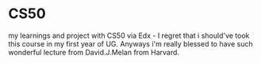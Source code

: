 # CS50
my learnings and project with CS50 via Edx - I regret that i should've took this course in my first year of UG.
Anyways i'm really blessed to have such wonderful lecture from David.J.Melan from Harvard.
